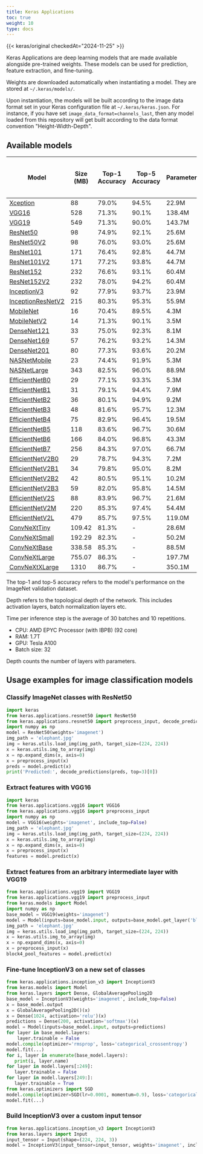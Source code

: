 ```yaml
---
title: Keras Applications
toc: true
weight: 10
type: docs
---
```


{{< keras/original checkedAt="2024-11-25" >}}

Keras Applications are deep learning models that are made available alongside pre-trained weights.
These models can be used for prediction, feature extraction, and fine-tuning.

Weights are downloaded automatically when instantiating a model. They are stored at `~/.keras/models/`.

Upon instantiation, the models will be built according to the image data format set in your Keras configuration file at `~/.keras/keras.json`.
For instance, if you have set `image_data_format=channels_last`,
then any model loaded from this repository will get built according to the data format convention "Height-Width-Depth".

## Available models

| Model                                                          | Size (MB) | Top-1 Accuracy | Top-5 Accuracy | Parameters | Depth | Time (ms) per inference step (CPU) | Time (ms) per inference step (GPU) |
| -------------------------------------------------------------- | --------- | -------------- | -------------- | ---------- | ----- | ---------------------------------- | ---------------------------------- |
| [Xception](xception)                                           | 88        | 79.0%          | 94.5%          | 22.9M      | 81    | 109.4                              | 8.1                                |
| [VGG16](vgg/#vgg16-function)                                   | 528       | 71.3%          | 90.1%          | 138.4M     | 16    | 69.5                               | 4.2                                |
| [VGG19](vgg/#vgg19-function)                                   | 549       | 71.3%          | 90.0%          | 143.7M     | 19    | 84.8                               | 4.4                                |
| [ResNet50](resnet/#resnet50-function)                          | 98        | 74.9%          | 92.1%          | 25.6M      | 107   | 58.2                               | 4.6                                |
| [ResNet50V2](resnet/#resnet50v2-function)                      | 98        | 76.0%          | 93.0%          | 25.6M      | 103   | 45.6                               | 4.4                                |
| [ResNet101](resnet/#resnet101-function)                        | 171       | 76.4%          | 92.8%          | 44.7M      | 209   | 89.6                               | 5.2                                |
| [ResNet101V2](resnet/#resnet101v2-function)                    | 171       | 77.2%          | 93.8%          | 44.7M      | 205   | 72.7                               | 5.4                                |
| [ResNet152](resnet/#resnet152-function)                        | 232       | 76.6%          | 93.1%          | 60.4M      | 311   | 127.4                              | 6.5                                |
| [ResNet152V2](resnet/#resnet152v2-function)                    | 232       | 78.0%          | 94.2%          | 60.4M      | 307   | 107.5                              | 6.6                                |
| [InceptionV3](inceptionv3)                                     | 92        | 77.9%          | 93.7%          | 23.9M      | 189   | 42.2                               | 6.9                                |
| [InceptionResNetV2](inceptionresnetv2)                         | 215       | 80.3%          | 95.3%          | 55.9M      | 449   | 130.2                              | 10.0                               |
| [MobileNet](mobilenet)                                         | 16        | 70.4%          | 89.5%          | 4.3M       | 55    | 22.6                               | 3.4                                |
| [MobileNetV2](mobilenet/#mobilenetv2-function)                 | 14        | 71.3%          | 90.1%          | 3.5M       | 105   | 25.9                               | 3.8                                |
| [DenseNet121](densenet/#densenet121-function)                  | 33        | 75.0%          | 92.3%          | 8.1M       | 242   | 77.1                               | 5.4                                |
| [DenseNet169](densenet/#densenet169-function)                  | 57        | 76.2%          | 93.2%          | 14.3M      | 338   | 96.4                               | 6.3                                |
| [DenseNet201](densenet/#densenet201-function)                  | 80        | 77.3%          | 93.6%          | 20.2M      | 402   | 127.2                              | 6.7                                |
| [NASNetMobile](nasnet/#nasnetmobile-function)                  | 23        | 74.4%          | 91.9%          | 5.3M       | 389   | 27.0                               | 6.7                                |
| [NASNetLarge](nasnet/#nasnetlarge-function)                    | 343       | 82.5%          | 96.0%          | 88.9M      | 533   | 344.5                              | 20.0                               |
| [EfficientNetB0](efficientnet/#efficientnetb0-function)        | 29        | 77.1%          | 93.3%          | 5.3M       | 132   | 46.0                               | 4.9                                |
| [EfficientNetB1](efficientnet/#efficientnetb1-function)        | 31        | 79.1%          | 94.4%          | 7.9M       | 186   | 60.2                               | 5.6                                |
| [EfficientNetB2](efficientnet/#efficientnetb2-function)        | 36        | 80.1%          | 94.9%          | 9.2M       | 186   | 80.8                               | 6.5                                |
| [EfficientNetB3](efficientnet/#efficientnetb3-function)        | 48        | 81.6%          | 95.7%          | 12.3M      | 210   | 140.0                              | 8.8                                |
| [EfficientNetB4](efficientnet/#efficientnetb4-function)        | 75        | 82.9%          | 96.4%          | 19.5M      | 258   | 308.3                              | 15.1                               |
| [EfficientNetB5](efficientnet/#efficientnetb5-function)        | 118       | 83.6%          | 96.7%          | 30.6M      | 312   | 579.2                              | 25.3                               |
| [EfficientNetB6](efficientnet/#efficientnetb6-function)        | 166       | 84.0%          | 96.8%          | 43.3M      | 360   | 958.1                              | 40.4                               |
| [EfficientNetB7](efficientnet/#efficientnetb7-function)        | 256       | 84.3%          | 97.0%          | 66.7M      | 438   | 1578.9                             | 61.6                               |
| [EfficientNetV2B0](efficientnet_v2/#efficientnetv2b0-function) | 29        | 78.7%          | 94.3%          | 7.2M       | -     | -                                  | -                                  |
| [EfficientNetV2B1](efficientnet_v2/#efficientnetv2b1-function) | 34        | 79.8%          | 95.0%          | 8.2M       | -     | -                                  | -                                  |
| [EfficientNetV2B2](efficientnet_v2/#efficientnetv2b2-function) | 42        | 80.5%          | 95.1%          | 10.2M      | -     | -                                  | -                                  |
| [EfficientNetV2B3](efficientnet_v2/#efficientnetv2b3-function) | 59        | 82.0%          | 95.8%          | 14.5M      | -     | -                                  | -                                  |
| [EfficientNetV2S](efficientnet_v2/#efficientnetv2s-function)   | 88        | 83.9%          | 96.7%          | 21.6M      | -     | -                                  | -                                  |
| [EfficientNetV2M](efficientnet_v2/#efficientnetv2m-function)   | 220       | 85.3%          | 97.4%          | 54.4M      | -     | -                                  | -                                  |
| [EfficientNetV2L](efficientnet_v2/#efficientnetv2l-function)   | 479       | 85.7%          | 97.5%          | 119.0M     | -     | -                                  | -                                  |
| [ConvNeXtTiny](convnext/#convnexttiny-function)                | 109.42    | 81.3%          | -              | 28.6M      | -     | -                                  | -                                  |
| [ConvNeXtSmall](convnext/#convnextsmall-function)              | 192.29    | 82.3%          | -              | 50.2M      | -     | -                                  | -                                  |
| [ConvNeXtBase](convnext/#convnextbase-function)                | 338.58    | 85.3%          | -              | 88.5M      | -     | -                                  | -                                  |
| [ConvNeXtLarge](convnext/#convnextlarge-function)              | 755.07    | 86.3%          | -              | 197.7M     | -     | -                                  | -                                  |
| [ConvNeXtXLarge](convnext/#convnextxlarge-function)            | 1310      | 86.7%          | -              | 350.1M     | -     | -                                  | -                                  |

The top-1 and top-5 accuracy refers to the model's performance on the ImageNet validation dataset.

Depth refers to the topological depth of the network. This includes activation layers, batch normalization layers etc.

Time per inference step is the average of 30 batches and 10 repetitions.

- CPU: AMD EPYC Processor (with IBPB) (92 core)
- RAM: 1.7T
- GPU: Tesla A100
- Batch size: 32

Depth counts the number of layers with parameters.

## Usage examples for image classification models

### Classify ImageNet classes with ResNet50

```python
import keras
from keras.applications.resnet50 import ResNet50
from keras.applications.resnet50 import preprocess_input, decode_predictions
import numpy as np
model = ResNet50(weights='imagenet')
img_path = 'elephant.jpg'
img = keras.utils.load_img(img_path, target_size=(224, 224))
x = keras.utils.img_to_array(img)
x = np.expand_dims(x, axis=0)
x = preprocess_input(x)
preds = model.predict(x)
print('Predicted:', decode_predictions(preds, top=3)[0])
```

### Extract features with VGG16

```python
import keras
from keras.applications.vgg16 import VGG16
from keras.applications.vgg16 import preprocess_input
import numpy as np
model = VGG16(weights='imagenet', include_top=False)
img_path = 'elephant.jpg'
img = keras.utils.load_img(img_path, target_size=(224, 224))
x = keras.utils.img_to_array(img)
x = np.expand_dims(x, axis=0)
x = preprocess_input(x)
features = model.predict(x)
```

### Extract features from an arbitrary intermediate layer with VGG19

```python
from keras.applications.vgg19 import VGG19
from keras.applications.vgg19 import preprocess_input
from keras.models import Model
import numpy as np
base_model = VGG19(weights='imagenet')
model = Model(inputs=base_model.input, outputs=base_model.get_layer('block4_pool').output)
img_path = 'elephant.jpg'
img = keras.utils.load_img(img_path, target_size=(224, 224))
x = keras.utils.img_to_array(img)
x = np.expand_dims(x, axis=0)
x = preprocess_input(x)
block4_pool_features = model.predict(x)
```

### Fine-tune InceptionV3 on a new set of classes

```python
from keras.applications.inception_v3 import InceptionV3
from keras.models import Model
from keras.layers import Dense, GlobalAveragePooling2D
base_model = InceptionV3(weights='imagenet', include_top=False)
x = base_model.output
x = GlobalAveragePooling2D()(x)
x = Dense(1024, activation='relu')(x)
predictions = Dense(200, activation='softmax')(x)
model = Model(inputs=base_model.input, outputs=predictions)
for layer in base_model.layers:
    layer.trainable = False
model.compile(optimizer='rmsprop', loss='categorical_crossentropy')
model.fit(...)
for i, layer in enumerate(base_model.layers):
   print(i, layer.name)
for layer in model.layers[:249]:
   layer.trainable = False
for layer in model.layers[249:]:
   layer.trainable = True
from keras.optimizers import SGD
model.compile(optimizer=SGD(lr=0.0001, momentum=0.9), loss='categorical_crossentropy')
model.fit(...)
```

### Build InceptionV3 over a custom input tensor

```python
from keras.applications.inception_v3 import InceptionV3
from keras.layers import Input
input_tensor = Input(shape=(224, 224, 3))
model = InceptionV3(input_tensor=input_tensor, weights='imagenet', include_top=True)
```
